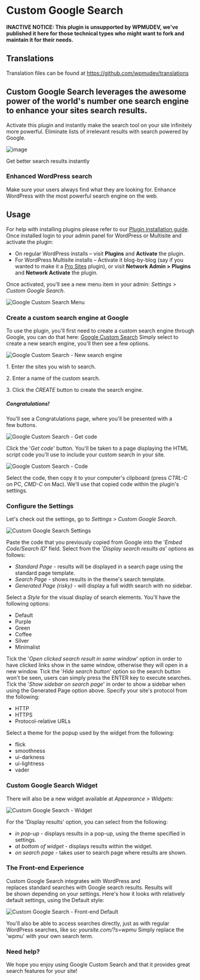 # Custom Google Search

**INACTIVE NOTICE: This plugin is unsupported by WPMUDEV, we've published it here for those technical types who might want to fork and maintain it for their needs.**

## Translations

Translation files can be found at https://github.com/wpmudev/translations

## Custom Google Search leverages the awesome power of the world's number one search engine to enhance your sites search results.

Activate this plugin and instantly make the search tool on your site infinitely more powerful. Eliminate lists of irrelevant results with search powered by Google. 

![image](http://premium.wpmudev.org/wp-content/uploads/2011/12/custom51.jpg)

 Get better search results instantly

### Enhanced WordPress search

Make sure your users always find what they are looking for. Enhance WordPress with the most powerful search engine on the web.

## Usage

For help with installing plugins please refer to our [Plugin installation guide](https://premium.wpmudev.org/wpmu-manual/installing-regular-plugins-on-wpmu/). Once installed login to your admin panel for WordPress or Multisite and activate the plugin:

*   On regular WordPress installs – visit **Plugins** and **Activate** the plugin.
*   For WordPress Multisite installs – Activate it blog-by-blog (say if you wanted to make it a [Pro Sites](https://premium.wpmudev.org/project/pro-sites/ "Pro Sites plugin for WordPress") plugin), or visit **Network Admin > Plugins** and **Network Activate** the plugin.

Once activated, you'll see a new menu item in your admin: _Settings > Custom Google Search_. 

![Google Custom Search Menu](https://premium.wpmudev.org/wp-content/uploads/2011/12/Google-Custom-Search-1.2.2-Menu.png)

### Create a custom search engine at Google

To use the plugin, you'll first need to create a custom search engine through Google, you can do that here: [Google Custom Search](https://www.google.com/cse/ "Google Custom Search") Simply select to create a new search engine, you'll then see a few options. 

![Google Custom Search - New search engine](https://premium.wpmudev.org/wp-content/uploads/2011/12/Google-Custom-Search-1.2.2-New-search-engine.png)

 1\. Enter the sites you wish to search. 
 
 2\. Enter a name of the custom search. 
 
 3\. Click the _CREATE_ button to create the search engine.

##### Congratulations!

You'll see a Congratulations page, where you'll be presented with a few buttons. 

![Google Custom Search - Get code](https://premium.wpmudev.org/wp-content/uploads/2011/12/Google-Custom-Search-1.2.2-Get-code.png)

 Click the '_Get code_' button. You'll be taken to a page displaying the HTML script code you'll use to include your custom search in your site. 

![Google Custom Search - Code](https://premium.wpmudev.org/wp-content/uploads/2011/12/Google-Custom-Search-1.2.2-Code.png)

 Select the code, then copy it to your computer's clipboard (press _CTRL-C_ on PC, _CMD-C_ on Mac). We'll use that copied code within the plugin's settings.

### Configure the Settings

Let's check out the settings, go to _Settings > Custom Google Search_. 

![Custom Google Search Settings](https://premium.wpmudev.org/wp-content/uploads/2011/12/Custom-Google-Search-1.2.2-Settings.png)

 Paste the code that you previously copied from Google into the '_Embed Code/Search ID_**'** field. Select from the '_Display search results as_' options as follows:

*   _Standard Page_ - results will be displayed in a search page using the standard page template.
*   _Search Page_ - shows results in the theme's search template.
*   _Generated Page (risky)_ - will display a full width search with no sidebar.

Select a _Style_ for the visual display of search elements. You'll have the following options:

*   Default
*   Purple
*   Green
*   Coffee
*   Silver
*   Minimalist

Tick the '_Open clicked search result in same window_' option in order to have clicked links show in the same window, otherwise they will open in a new window. Tick the '_Hide search button_' option so the search button won't be seen, users can simply press the ENTER key to execute searches. Tick the '_Show sidebar on search page_' in order to show a sidebar when using the Generated Page option above. Specify your site's protocol from the following:

*   HTTP
*   HTTPS
*   Protocol-relative URLs

Select a theme for the popup used by the widget from the following:

*   flick
*   smoothness
*   ui-darkness
*   ui-lightness
*   vader

### Custom Google Search Widget

There will also be a new widget available at _Appearance > Widgets_: 

![Custom Google Search - Widget](https://premium.wpmudev.org/wp-content/uploads/2011/12/Custom-Google-Search-1.2.2-Widget.png)

 For the 'Display results' option, you can select from the following:

*   _in pop-up_ - displays results in a pop-up, using the theme specified in settings.
*   _at bottom of widget_ - displays results within the widget.
*   _on search page_ - takes user to search page where results are shown.

### The Front-end Experience

Custom Google Search integrates with WordPress and replaces standard searches with Google search results. Results will be shown depending on your settings. Here's how it looks with relatively default settings, using the Default style: 

![Custom Google Search - Front-end Default](https://premium.wpmudev.org/wp-content/uploads/2011/12/Custom-Google-Search-1.2.2-Style-Default.png)

 You'll also be able to access searches directly, just as with regular WordPress searches, like so: _yoursite.com/?s=wpmu_ Simply replace the 'wpmu' with your own search term.

### Need help?

We hope you enjoy using Google Custom Search and that it provides great search features for your site! 
